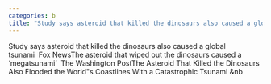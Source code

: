 ```yaml
---
categories: b
title: "Study says asteroid that killed the dinosaurs also caused a global tsunami  Fox News"
---
```

Study says asteroid that killed the dinosaurs also caused a global tsunami&nbsp;&nbsp;Fox NewsThe asteroid that wiped out the dinosaurs caused a ‘megatsunami’&nbsp;&nbsp;The Washington PostThe Asteroid That Killed the Dinosaurs Also Flooded the World"s Coastlines With a Catastrophic Tsunami&nbsp;&nb